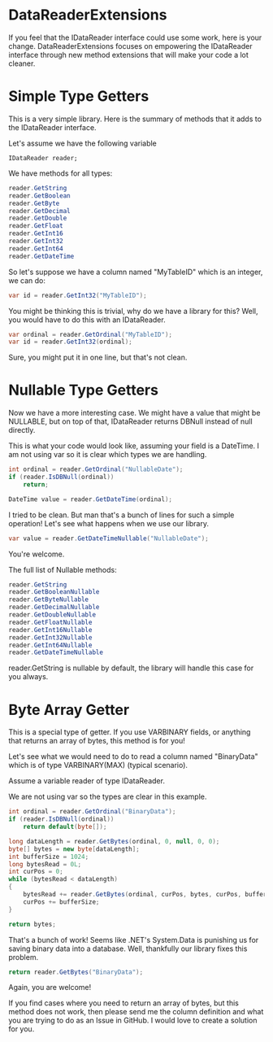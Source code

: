 # DataReaderExtensions

If you feel that the IDataReader interface could use some work, here is your change. DataReaderExtensions focuses on empowering the IDataReader interface through new method extensions that will make your code a lot cleaner.

# Simple Type Getters

This is a very simple library. Here is the summary of methods that it adds to the IDataReader interface.

Let's assume we have the following variable

```#
IDataReader reader;
```

We have methods for all types:

```C#
reader.GetString
reader.GetBoolean
reader.GetByte
reader.GetDecimal
reader.GetDouble
reader.GetFloat
reader.GetInt16
reader.GetInt32
reader.GetInt64
reader.GetDateTime
```

So let's suppose we have a column named "MyTableID" which is an integer, we can do:

```C#
var id = reader.GetInt32("MyTableID");
```

You might be thinking this is trivial, why do we have a library for this? Well, you would have to do this with an IDataReader.

```C#
var ordinal = reader.GetOrdinal("MyTableID");
var id = reader.GetInt32(ordinal);
```

Sure, you might put it in one line, but that's not clean.

# Nullable Type Getters

Now we have a more interesting case. We might have a value that might be NULLABLE, but on top of that, IDataReader returns DBNull instead of null directly. 

This is what your code would look like, assuming your field is a DateTime. I am not using var so it is clear which types we are handling.

```C#
int ordinal = reader.GetOrdinal("NullableDate");
if (reader.IsDBNull(ordinal))
    return;

DateTime value = reader.GetDateTime(ordinal);
```

I tried to be clean. But man that's a bunch of lines for such a simple operation! Let's see what happens when we use our library.

```C#
var value = reader.GetDateTimeNullable("NullableDate");
```

You're welcome.

The full list of Nullable methods:

```C#
reader.GetString
reader.GetBooleanNullable
reader.GetByteNullable
reader.GetDecimalNullable
reader.GetDoubleNullable
reader.GetFloatNullable
reader.GetInt16Nullable
reader.GetInt32Nullable
reader.GetInt64Nullable
reader.GetDateTimeNullable
```

reader.GetString is nullable by default, the library will handle this case for you always.

# Byte Array Getter

This is a special type of getter. If you use VARBINARY fields, or anything that returns an array of bytes, this method is for you!

Let's see what we would need to do to read a column named "BinaryData" which is of type VARBINARY(MAX) (typical scenario).

Assume a variable reader of type IDataReader.

We are not using var so the types are clear in this example.

```C#
int ordinal = reader.GetOrdinal("BinaryData");
if (reader.IsDBNull(ordinal))
    return default(byte[]);

long dataLength = reader.GetBytes(ordinal, 0, null, 0, 0);
byte[] bytes = new byte[dataLength];
int bufferSize = 1024;
long bytesRead = 0L;
int curPos = 0;
while (bytesRead < dataLength)
{
    bytesRead += reader.GetBytes(ordinal, curPos, bytes, curPos, bufferSize);
    curPos += bufferSize;
}

return bytes;
```

That's a bunch of work! Seems like .NET's System.Data is punishing us for saving binary data into a database. Well, thankfully our library fixes this problem.

```C#
return reader.GetBytes("BinaryData");
```

Again, you are welcome!

If you find cases where you need to return an array of bytes, but this method does not work, then please send me the column definition and what you are trying to do as an Issue in GitHub. I would love to create a solution for you.
